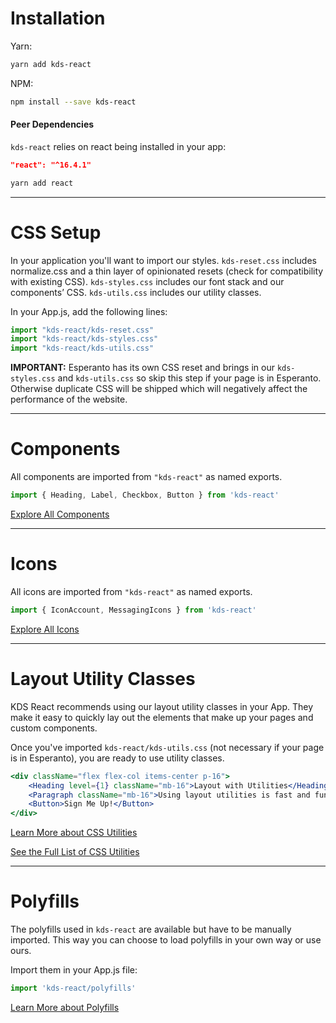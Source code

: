 # Installation

Yarn:
```bash
yarn add kds-react
```

NPM:
```bash
npm install --save kds-react
```

#### Peer Dependencies

`kds-react` relies on react being installed in your app:

```json
"react": "^16.4.1"
```

```bash
yarn add react
```

---

# CSS Setup

In your application you'll want to import our styles.
`kds-reset.css` includes normalize.css and a thin layer of opinionated resets (check for compatibility with existing CSS).
`kds-styles.css` includes our font stack and our components’ CSS.
`kds-utils.css` includes our utility classes.

In your App.js, add the following lines:

```js static
import "kds-react/kds-reset.css"
import "kds-react/kds-styles.css"
import "kds-react/kds-utils.css"
```

__IMPORTANT:__ Esperanto has its own CSS reset and brings in our `kds-styles.css` and `kds-utils.css` so skip this step if your page is in Esperanto. Otherwise duplicate CSS will be shipped which will negatively affect the performance of the website.

---

# Components

All components are imported from `"kds-react"` as named exports.

```jsx static
import { Heading, Label, Checkbox, Button } from 'kds-react'
```

[Explore All Components](.)

---

# Icons

All icons are imported from `"kds-react"` as named exports.

```jsx static
import { IconAccount, MessagingIcons } from 'kds-react'
```

[Explore All Icons](./icon)

---

# Layout Utility Classes

KDS React recommends using our layout utility classes in your App. They make it easy to quickly lay out the elements that make up your pages and custom components.

Once you've imported `kds-react/kds-utils.css` (not necessary if your page is in Esperanto), you are ready to use utility classes.

```jsx
<div className="flex flex-col items-center p-16">
    <Heading level={1} className="mb-16">Layout with Utilities</Heading>
    <Paragraph className="mb-16">Using layout utilities is fast and fun</Paragraph>
    <Button>Sign Me Up!</Button>
</div>
```

[Learn More about CSS Utilities](./about-css-utilities)


[See the Full List of CSS Utilities](./css-utilities-reference)

---

# Polyfills

The polyfills used in `kds-react` are available but have to be manually imported. This way you can choose to load polyfills in your own way or use ours.

Import them in your App.js file:

```js static
import 'kds-react/polyfills'
```

[Learn More about Polyfills](#/Polyfills)
